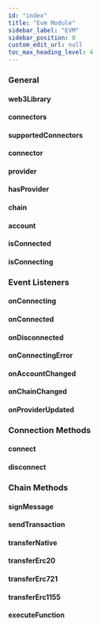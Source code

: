 ```yaml
---
id: "index"
title: "Evm Module"
sidebar_label: "EVM"
sidebar_position: 0
custom_edit_url: null
toc_max_heading_level: 4
---
```


### General
#### web3Library
#### connectors
#### supportedConnectors
#### connector
#### provider
#### hasProvider
#### chain
#### account
#### isConnected
#### isConnecting

### Event Listeners
#### onConnecting
#### onConnected
#### onDisconnected
#### onConnectingError
#### onAccountChanged
#### onChainChanged
#### onProviderUpdated

### Connection Methods
#### connect
#### disconnect

### Chain Methods
#### signMessage
#### sendTransaction
#### transferNative
#### transferErc20
#### transferErc721
#### transferErc1155
#### executeFunction
